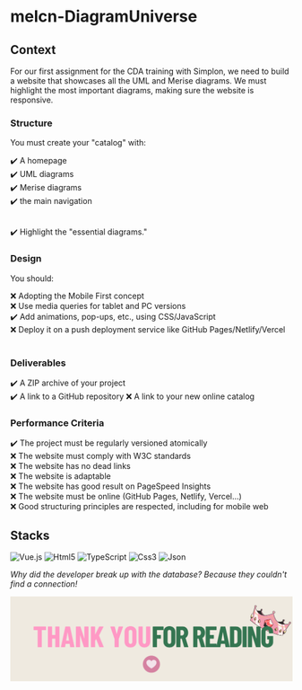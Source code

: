 # melcn-DiagramUniverse

## Context

For our first assignment for the CDA training with Simplon, we need to build a website that showcases all the UML and Merise diagrams.
We must highlight the most important diagrams, making sure the website is responsive.


### Structure

You must create your "catalog" with:

✔️ A homepage  
✔️ UML diagrams  
✔️ Merise diagrams  
✔️ the main navigation  
​

✔️ Highlight the "essential diagrams."  

### Design

You should:

❌ Adopting the Mobile First concept  
❌ Use media queries for tablet and PC versions  
✔️ Add animations, pop-ups, etc., using CSS/JavaScript  
❌ Deploy it on a push deployment service like GitHub Pages/Netlify/Vercel  
​

### Deliverables

✔️  A ZIP archive of your project  
✔️  A link to a GitHub repository 
❌  A link to your new online catalog  

### Performance Criteria

✔️  The project must be regularly versioned atomically  
❌  The website must comply with W3C standards  
❌  The website has no dead links   
❌  The website is adaptable  
❌  The website has good result on PageSpeed Insights  
❌  The website must be online (GitHub Pages, Netlify, Vercel...)  
❌  Good structuring principles are respected, including for mobile web  


## Stacks 

![Vue.js](https://img.shields.io/badge/vuejs-%2335495e.svg?style=for-the-badge&logo=vuedotjs&logoColor=%234FC08D)
![Html5](https://img.shields.io/badge/HTML5-E34F26?style=for-the-badge&logo=html5&logoColor=white)
![TypeScript](https://img.shields.io/badge/TypeScript-007ACC?style=for-the-badge&logo=typescript&logoColor=white)
![Css3](https://img.shields.io/badge/CSS3-1572B6?style=for-the-badge&logo=css3&logoColor=white)
![Json](https://img.shields.io/badge/Json-%23FF9900.svg?style=for-the-badge&logo=Json&logoColor=white)




*Why did the developer break up with the database? Because they couldn't find a connection!*



![Thanks](src/assets/thanksforreading.png)